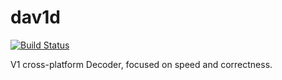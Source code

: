 # dav1d

[![Build Status](https://travis-ci.org/UnitedRPMs/dav1d.svg?branch=master)](https://travis-ci.org/UnitedRPMs/dav1d)

V1 cross-platform Decoder, focused on speed and correctness.
